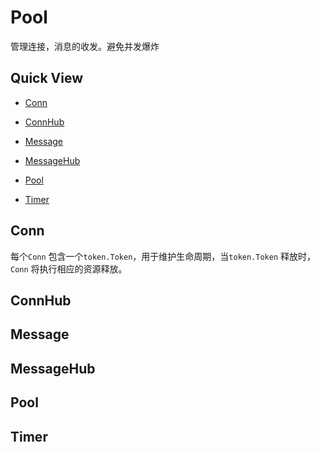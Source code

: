 # Pool

管理连接，消息的收发。避免并发爆炸

## Quick View

- [Conn](#conn)

- [ConnHub](#connHub)

- [Message](#message)

- [MessageHub](#messageHub)

- [Pool](#pool)

- [Timer](#timer)

## Conn

每个`Conn` 包含一个`token.Token`，用于维护生命周期，当`token.Token` 释放时，`Conn` 将执行相应的资源释放。

## ConnHub

## Message

## MessageHub

## Pool

## Timer
